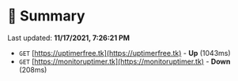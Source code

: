 # 📖 Summary
Last updated: **11/17/2021, 7:26:21 PM**

- `GET` [https://uptimerfree.tk](https://uptimerfree.tk) - **Up** (1043ms)
- `GET` [https://monitoruptimer.tk](https://monitoruptimer.tk) - **Down** (208ms)

